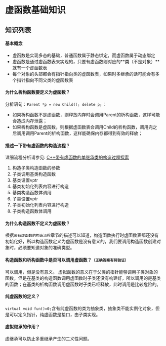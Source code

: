 虚函数基础知识
====
## 知识列表
#### 基本概念
+ 虚函数是实现多态的基础，普通函数属于静态绑定，而虚函数属于动态绑定
+ 虚函数是通过虚函数表来实现的，只要有虚函数则对应的**类（不是对象）**就有一个虚函数表
+ 每个对象的头部都会有指针指向类的虚函数表，如果时多继承的话可能会有多个指针指向不同父类的虚函数表

#### 为什么析构函数要定义为虚函数？
分析语句：`Parent *p = new Child(); delete p;`：
+ 如果析构函数不是虚函数，则释放内存时会调用Parent的析构函数，这样可能会造成内存泄露；
+ 如果析构函数是虚函数，则根据虚函数表会调用Child的析构函数，调用完之后调用调用Parent的析构函数，这样能确保内存都得到有效的释放；

#### 描述一下带有虚函数的构造流程？
详细流程分析请参见: [C++带有虚函数的单继承类的构造过程探索](http://saturnman.blog.163.com/blog/static/557611201081421344244/)
1. 构造子类构造函数的参数
2. 子类调用基类构造函数
3. 基类设置vptr
4. 基类初始化列表内容进行构造
5. 基类构造函数体调用
6. 子类设置vptr
7. 子类初始化列表内容进行构造
8. 子类构造函数体调用

#### 为什么构造函数不定义为虚函数？
根据`带有虚函数的构造流程`章节的描述可以知道，构造函数执行时虚函数表都还没有初始化好，所以构造函数定义为虚函数是没有意义的，我们要调用构造函数创建对象时，必须要知道对象的准确类型。

#### 构造函数和析构函数中是否可以调用虚函数？`（正确答案有待验证）`
可以调用，但是没有意义。
虚拟函数的意义在于父类的指针能够调用子类对象的函数，但是在基类的构造函数调用虚函数时子类还没有构建好，所以调用的是基类的函数；在基类的析构函数调用虚函数时子类已经释放，此时调用是比较危险的。

#### 纯虚函数的定义？
`virtual void fun()=0;`含有纯虚函数的类为抽象类，抽象类不能实例化对象，但是可以定义指针，纯虚函数是接口，由子类实现。

#### 虚拟继承的作用？
虚继承可以防止多重继承产生的二义性问题。
